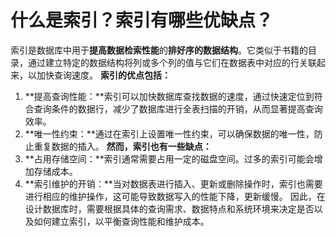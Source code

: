 # 什么是索引？索引有哪些优缺点？
索引是数据库中用于**提高数据检索性能**的**排好序的数据结构**。它类似于书籍的目录，通过建立特定的数据结构将列或多个列的值与它们在数据表中对应的行关联起来，以加快查询速度。
**索引的优点包括：**
1. **提高查询性能：**索引可以加快数据库查找数据的速度，通过快速定位到符合查询条件的数据行，减少了数据库进行全表扫描的开销，从而显著提高查询效率。
2. **唯一性约束：**通过在索引上设置唯一性约束，可以确保数据的唯一性，防止重复数据的插入。
**然而，索引也有一些缺点：**
1. **占用存储空间：**索引通常需要占用一定的磁盘空间。过多的索引可能会增加存储成本。
2. **索引维护的开销：**当对数据表进行插入、更新或删除操作时，索引也需要进行相应的维护操作，这可能导致数据写入的性能下降，更新缓慢。
因此，在设计数据库时，需要根据具体的查询需求、数据特点和系统环境来决定是否以及如何建立索引，以平衡查询性能和维护成本。
